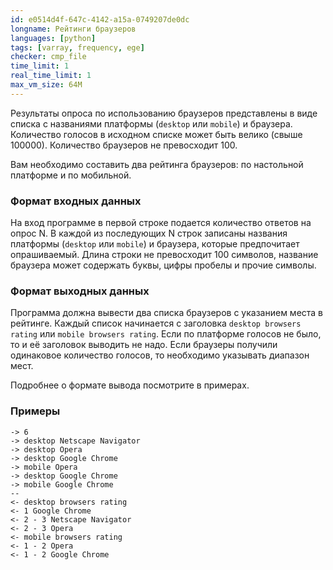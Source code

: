 ```yaml
---
id: e0514d4f-647c-4142-a15a-0749207de0dc
longname: Рейтинги браузеров
languages: [python]
tags: [varray, frequency, ege]
checker: cmp_file
time_limit: 1
real_time_limit: 1
max_vm_size: 64M
---
```



Результаты опроса по использованию браузеров представлены в виде списка с названиями платформы (`desktop` или `mobile`) и браузера. Количество голосов в исходном списке может быть велико (свыше 100000). Количество браузеров не превосходит 100.

Вам необходимо составить два рейтинга браузеров: по настольной платформе и по мобильной.

### Формат входных данных

На вход программе в первой строке подается количество ответов на опрос N. В каждой из последующих N строк записаны названия платформы (`desktop` или `mobile`) и браузера, которые предпочитает опрашиваемый. Длина строки не превосходит 100 символов, название браузера может содержать буквы, цифры пробелы и прочие символы.

### Формат выходных данных

Программа должна вывести два списка браузеров с указанием места в рейтинге. Каждый список начинается с заголовка `desktop browsers rating` или `mobile browsers rating`. Если по платформе голосов не было, то и её заголовок выводить не надо. Если браузеры получили одинаковое количество голосов, то необходимо указывать диапазон мест.

Подробнее о формате вывода посмотрите в примерах.

### Примеры

```
-> 6
-> desktop Netscape Navigator
-> desktop Opera
-> desktop Google Chrome
-> mobile Opera
-> desktop Google Chrome
-> mobile Google Chrome
--
<- desktop browsers rating
<- 1 Google Chrome
<- 2 - 3 Netscape Navigator
<- 2 - 3 Opera
<- mobile browsers rating
<- 1 - 2 Opera
<- 1 - 2 Google Chrome
```
